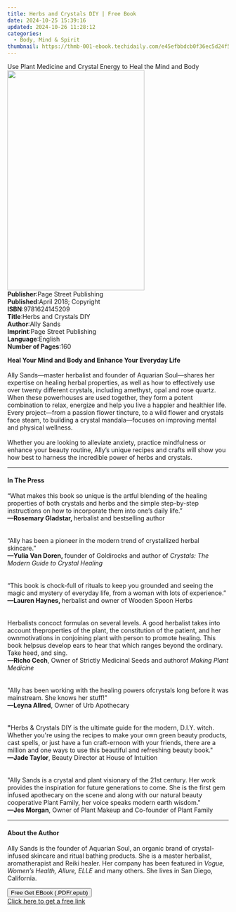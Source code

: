 ```yaml
---
title: Herbs and Crystals DIY | Free Book
date: 2024-10-25 15:39:16
updated: 2024-10-26 11:28:12
categories:
  - Body, Mind & Spirit
thumbnail: https://thmb-001-ebook.techidaily.com/e45efbbdcb0f36ec5d24f5384b2bc0752c85f22e09a696d2ae55d2361ed53d3b.jpg
---
```

<main id="book-container">
  <div class="flex flex-col">
    <div class="book-brief flex-1 py-6 px-4 sm:p-6 md:py-10 md:px-8">
      <!-- brief-->
      <div class="book-brief-main">
        Use Plant Medicine and Crystal Energy to Heal the Mind and Body
      </div>
    </div>
    <div
      class="book-meta-info flex-1 grid gap-4 col-start-1 col-end-3 row-start-1 sm:mb-6 sm:grid-cols-4 lg:gap-6 lg:col-start-2 lg:row-end-6 lg:row-span-6 lg:mb-0"
    >
      <div
        class="book-meta-info-left place-content-center mt-4 p-4 text-sm leading-6 col-start-2 col-span-2 dark:text-slate-400"
      >
        <img
          class="w-full h-500 object-cover rounded-lg sm:h-255 sm:col-span-2 lg:col-span-full"
          src="https://img-001-ebook.techidaily.com/2cab1c6fe28fa39acf3a808504593608994a612044f6549b9c81adc97d97aec5.jpg"
          alt=""
          width="312"
          height="500"
        />
      </div>
      <div
        class="book-meta-info-right mt-2 col-start-1 row-start-2 col-span-3 self-center"
      >
        <!-- meta data  -->
        <div class="flex flex-col px-4 md:px-8">
          <div class="flex-1">
            <strong>Publisher</strong>:<span class="px-2"
              >Page Street Publishing</span
            >
          </div>
          <div class="flex-1">
            <strong>Published</strong>:<span class="px-2"
              >April 2018; Copyright</span
            >
          </div>
          <div class="flex-1">
            <strong>ISBN</strong>:<span class="px-2">9781624145209</span>
          </div>
          <div class="flex-1">
            <strong>Title</strong>:<span class="px-2"
              >Herbs and Crystals DIY</span
            >
          </div>
          <div class="flex-1">
            <strong>Author</strong>:<span class="px-2">Ally Sands</span>
          </div>
          <div class="flex-1">
            <strong>Imprint</strong>:<span class="px-2"
              >Page Street Publishing</span
            >
          </div>
          <div class="flex-1">
            <strong>Language</strong>:<span class="px-2">English</span>
          </div>
          <div class="flex-1">
            <strong>Number of Pages</strong>:<span class="px-2">160</span>
          </div>
        </div>
      </div>
    </div>
    <div class="book-description flex-1 py-6 px-4 sm:p-6 md:py-10 md:px-8">
      <div class="book-description-main">
        <div accordion-content="" id="description">
          <p>
            <b>Heal Your Mind and Body and Enhance Your Everyday Life</b
            ><br /><br />Ally Sands—master herbalist and founder of Aquarian
            Soul—shares her expertise on healing herbal properties, as well as
            how to effectively use over twenty different crystals, including
            amethyst, opal and rose quartz. When these powerhouses are used
            together, they form a potent combination to relax, energize and help
            you live a happier and healthier life. Every project—from a passion
            flower tincture, to a wild flower and crystals face steam, to
            building a crystal mandala—focuses on improving mental and physical
            wellness. <br /><br />Whether you are looking to alleviate anxiety,
            practice mindfulness or enhance your beauty routine, Ally’s unique
            recipes and crafts will show you how best to harness the incredible
            power of herbs and crystals.
          </p>
        </div>
      </div>
    </div>
    <div class="book-excerpts flex-1 py-6 px-4 sm:p-6 md:py-10 md:px-8">
      <!-- excerpts-->
      <div class="book-excerpts-main">
        <hr />
        <h4 class="placeholder placeholder-heading">
          <span>In The Press</span>
        </h4>
        <p></p>
        <p>
          “What makes this book so unique is the artful blending of the healing
          properties of both crystals and herbs and the simple step-by-step
          instructions on how to incorporate them into one’s daily life.”
          <br /><b>—Rosemary Gladstar, </b>herbalist and bestselling author
          <br /><br /><br />“Ally has been a pioneer in the modern trend of
          crystallized herbal skincare.” <br /><b>—Yulia Van Doren, </b>founder
          of Goldirocks and author of
          <i>Crystals: The Modern Guide to Crystal Healing </i
          ><br /><br /><br />“This book is chock-full of rituals to keep you
          grounded and seeing the magic and mystery of everyday life, from a
          woman with lots of experience.” <br /><b>—Lauren Haynes, </b>herbalist
          and owner of Wooden Spoon Herbs<br /><br /><br />Herbalists concoct
          formulas on several levels. A good herbalist takes into account
          theproperties of the plant, the constitution of the patient, and her
          ownmotivations in conjoining plant with person to promote healing.
          This book helpsus develop ears to hear that which ranges beyond the
          ordinary. Take heed, and sing. <br /><b>—</b><b>Richo Cech</b>, Owner
          of Strictly Medicinal Seeds and authorof <i>Making Plant Medicine</i
          ><br /><br /><br />"Ally has been working with the healing powers
          ofcrystals long before it was mainstream. She knows her stuff!"<br /><b
            >—</b
          ><b>Leyna Allred</b>, Owner of Urb Apothecary<br /><br /><br /><b>"</b
          >Herbs &amp; Crystals DIY is the ultimate guide for the modern, D.I.Y.
          witch. Whether you're using the recipes to make your own green beauty
          products, cast spells, or just have a fun craft-ernoon with your
          friends, there are a million and one ways to use this beautiful and
          refreshing beauty book." <br /><b>—</b><b>Jade Taylor</b>, Beauty
          Director at House of Intuition<br /><br /><br />"Ally Sands is a
          crystal and plant visionary of the 21st century. Her work provides the
          inspiration for future generations to come. She is the first gem
          infused apothecary on the scene and along with our natural beauty
          cooperative Plant Family, her voice speaks modern earth wisdom."<br /><b
            >—Jes Morgan</b
          ><u>,</u> Owner of Plant Makeup and Co-founder of Plant Family
        </p>
        <p></p>
      </div>
    </div>
    <div class="book-about-author flex-1 py-6 px-4 sm:p-6 md:py-10 md:px-8">
      <!-- about author-->
      <div class="book-main-author-main">
        <hr />
        <h4 class="placeholder placeholder-heading">
          <span>About the Author</span>
        </h4>
        <p>
          Ally Sands is the founder of Aquarian Soul, an organic brand of
          crystal-infused skincare and ritual bathing products. She is a master
          herbalist, aromatherapist and Reiki healer. Her company has been
          featured in <i>Vogue, Women’s Health, Allure, ELLE </i>and many
          others. She lives in San Diego, California.
        </p>
      </div>
    </div>
    <div class="book-free-get flex-1 py-6 px-4 sm:p-6 md:py-10 md:px-8">
      <button
        id="btn-free-get"
        class="bg-blue-500 hover:bg-blue-700 text-white font-bold py-2 px-4 rounded"
      >
        Free Get EBook (.PDF/.epub)
      </button>
      <div id="countdown-display" class="px-2 text-lg mt-2"></div>
      <a
        id="free-link"
        class="hidden bg-blue-500 hover:bg-blue-700 text-white font-bold py-2 px-4 rounded"
        href="https://www.ebooks.com/en-us/book/95871155/herbs-and-crystals-diy/ally-sands/"
        target="_blank"
        >Click here to get a free link</a
      >
    </div>
    <script>
      let countdownTime = 0;
      let countdownInterval = null;
      document
        .getElementById('btn-free-get')
        .addEventListener('click', startCountdown);
      function startCountdown() {
        countdownTime = new Date().getTime() + 60000 * 3;
        countdownInterval = setInterval(updateCountdown, 1000);
        document.getElementById('btn-free-get').disabled = true;
        document
          .getElementById('btn-free-get')
          .classList.add('bg-gray-500', 'cursor-not-allowed');
      }
      function updateCountdown() {
        let currentTime = new Date().getTime();
        let timeLeft = countdownTime - currentTime;
        let secondsLeft = Math.floor(timeLeft / 1000);
        document.getElementById('countdown-display').innerHTML =
          `Remaining time: ${secondsLeft} seconds.`;
        if (secondsLeft <= 0) {
          clearInterval(countdownInterval);
          document.getElementById('btn-free-get').classList.add('hidden');
          document.getElementById('free-link').classList.remove('hidden');
          document.getElementById('countdown-display').innerHTML = '';
        }
      }
    </script>
  </div>
</main>
